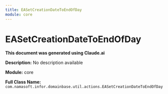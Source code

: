 ```yaml
---
title: EASetCreationDateToEndOfDay
module: core
---
```



<div class='entity-flows'>

# EASetCreationDateToEndOfDay

**This document was generated using Claude.ai**

**Description:** No description available

**Module:** core

**Full Class Name:** `com.namasoft.infor.domainbase.util.actions.EASetCreationDateToEndOfDay`


</div>

